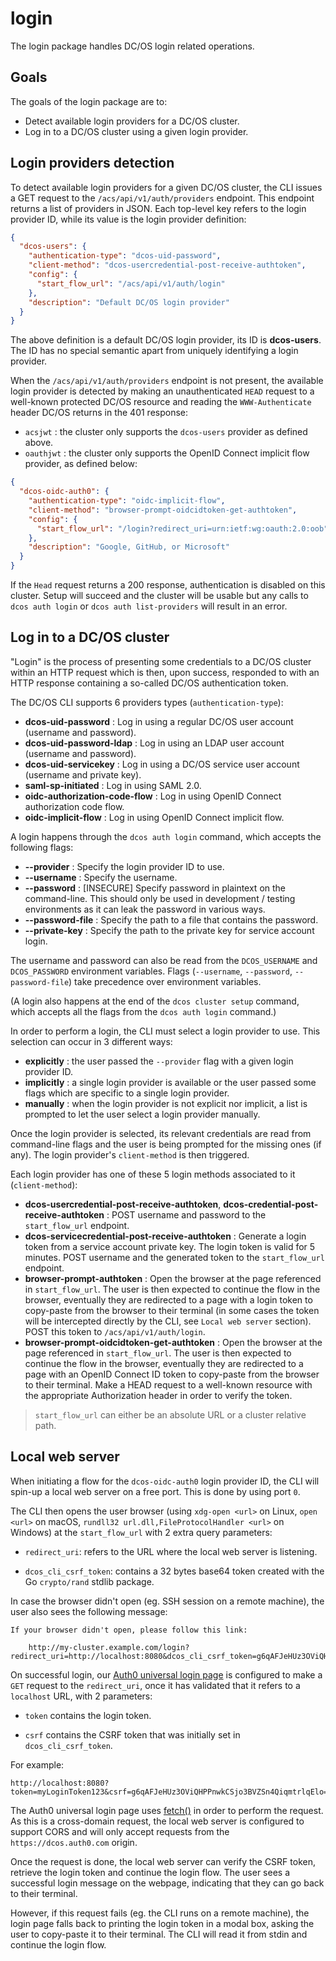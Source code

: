 # login

The login package handles DC/OS login related operations.

## Goals

The goals of the login package are to:

- Detect available login providers for a DC/OS cluster.
- Log in to a DC/OS cluster using a given login provider.

## Login providers detection

To detect available login providers for a given DC/OS cluster, the CLI issues a GET request to the
`/acs/api/v1/auth/providers` endpoint. This endpoint returns a list of providers in JSON. Each
top-level key refers to the login provider ID, while its value is the login provider definition:

``` json
{
  "dcos-users": {
    "authentication-type": "dcos-uid-password",
    "client-method": "dcos-usercredential-post-receive-authtoken",
    "config": {
      "start_flow_url": "/acs/api/v1/auth/login"
    },
    "description": "Default DC/OS login provider"
  }
}
```

The above definition is a default DC/OS login provider, its ID is **dcos-users**.
The ID has no special semantic apart from uniquely identifying a login provider.

When the `/acs/api/v1/auth/providers` endpoint is not present, the available login provider is
detected by making an unauthenticated `HEAD` request to a well-known protected DC/OS resource and
reading the `WWW-Authenticate` header DC/OS returns in the 401 response:

- `acsjwt` : the cluster only supports the `dcos-users` provider as defined above.
- `oauthjwt` : the cluster only supports the OpenID Connect implicit flow provider, as defined below:

``` json
{
  "dcos-oidc-auth0": {
    "authentication-type": "oidc-implicit-flow",
    "client-method": "browser-prompt-oidcidtoken-get-authtoken",
    "config": {
      "start_flow_url": "/login?redirect_uri=urn:ietf:wg:oauth:2.0:oob"
    },
    "description": "Google, GitHub, or Microsoft"
  }
}
```

If the `Head` request returns a 200 response, authentication is disabled on this cluster. Setup will
succeed and the cluster will be usable but any calls to `dcos auth login` or
`dcos auth list-providers` will result in an error.

## Log in to a DC/OS cluster

"Login" is the process of presenting some credentials to a DC/OS cluster within an HTTP request which is then,
upon success, responded to with an HTTP response containing a so-called DC/OS authentication token.

The DC/OS CLI supports 6 providers types (`authentication-type`):

- **dcos-uid-password** : Log in using a regular DC/OS user account (username and password).
- **dcos-uid-password-ldap** : Log in using an LDAP user account (username and password).
- **dcos-uid-servicekey** : Log in using a DC/OS service user account (username and private key).
- **saml-sp-initiated** : Log in using SAML 2.0.
- **oidc-authorization-code-flow** : Log in using OpenID Connect authorization code flow.
- **oidc-implicit-flow** : Log in using OpenID Connect implicit flow.

A login happens through the `dcos auth login` command, which accepts the following flags:

- **--provider** : Specify the login provider ID to use.
- **--username** : Specify the username.
- **--password** : [INSECURE] Specify password in plaintext on the command-line. This should
                   only be used in development / testing environments as it can leak the
                   password in various ways.
- **--password-file** : Specify the path to a file that contains the password.
- **--private-key** : Specify the path to the private key for service account login.

The username and password can also be read from the `DCOS_USERNAME` and `DCOS_PASSWORD` environment
variables. Flags (`--username`, `--password`, `--password-file`) take precedence over environment variables.

(A login also happens at the end of the `dcos cluster setup` command, which accepts all the flags
from the `dcos auth login` command.)

In order to perform a login, the CLI must select a login provider to use. This selection can occur
in 3 different ways:

- **explicitly** : the user passed the `--provider` flag with a given login provider ID.
- **implicitly** : a single login provider is available or the user passed some flags
    which are specific to a single login provider.
- **manually** : when the login provider is not explicit nor implicit, a list is prompted to let
    the user select a login provider manually.

Once the login provider is selected, its relevant credentials are read from command-line flags
and the user is being prompted for the missing ones (if any). The login provider's `client-method`
is then triggered.

Each login provider has one of these 5 login methods associated to it (`client-method`):

- **dcos-usercredential-post-receive-authtoken**, **dcos-credential-post-receive-authtoken** :
    POST username and password to the `start_flow_url` endpoint.
- **dcos-servicecredential-post-receive-authtoken** : Generate a login token from a service account
    private key. The login token is valid for 5 minutes. POST username and the generated token to the
    `start_flow_url` endpoint.
- **browser-prompt-authtoken** : Open the browser at the page referenced in `start_flow_url`. The user
    is then expected to continue the flow in the browser, eventually they are redirected to a page with
    a login token to copy-paste from the browser to their terminal (in some cases the token will be
    intercepted directly by the CLI, see `Local web server` section). POST this token to
    `/acs/api/v1/auth/login`.
- **browser-prompt-oidcidtoken-get-authtoken** : Open the browser at the page referenced in
    `start_flow_url`. The user is then expected to continue the flow in the browser, eventually
    they are redirected to a page with an OpenID Connect ID token to copy-paste from the browser
    to their terminal. Make a HEAD request to a well-known resource with the appropriate
    Authorization header in order to verify the token.

> `start_flow_url` can either be an absolute URL or a cluster relative path.

## Local web server

When initiating a flow for the `dcos-oidc-auth0` login provider ID, the CLI will spin-up
a local web server on a free port. This is done by using port `0`.

The CLI then opens the user browser (using `xdg-open <url>` on Linux, `open <url>` on macOS,
`rundll32 url.dll,FileProtocolHandler <url>` on Windows) at the `start_flow_url` with 2 extra query parameters:

- `redirect_uri`: refers to the URL where the local web server is listening.

- `dcos_cli_csrf_token`: contains a 32 bytes base64 token created with the Go `crypto/rand` stdlib package.

In case the browser didn't open (eg. SSH session on a remote machine), the user also sees the following
message:

``` console
If your browser didn't open, please follow this link:

    http://my-cluster.example.com/login?redirect_uri=http://localhost:8080&dcos_cli_csrf_token=g6qAFJeHUz3OViQHPPnwkCSjo3BVZSn4QiqmtrlqElo=
```

On successful login, our [Auth0 universal login page](https://github.com/mesosphere/auth0-ui) is
configured to make a `GET` request to the `redirect_uri`, once it has validated that it refers to a `localhost` URL, with 2 parameters:

- `token` contains the login token.

- `csrf` contains the CSRF token that was initially set in `dcos_cli_csrf_token`.

For example:

    http://localhost:8080?token=myLoginToken123&csrf=g6qAFJeHUz3OViQHPPnwkCSjo3BVZSn4QiqmtrlqElo=

The Auth0 universal login page uses [fetch()](https://developer.mozilla.org/en-US/docs/Web/API/WindowOrWorkerGlobalScope/fetch)
in order to perform the request. As this is a cross-domain request, the local web server
is configured to support CORS and will only accept requests from the `https://dcos.auth0.com` origin.

Once the request is done, the local web server can verify the CSRF token, retrieve the login token
and continue the login flow.
The user sees a successful login message on the webpage, indicating that they can go back to their terminal.

However, if this request fails (eg. the CLI runs on a remote machine), the login page falls back
to printing the login token in a modal box, asking the user to copy-paste it to their terminal.
The CLI will read it from stdin and continue the login flow.
